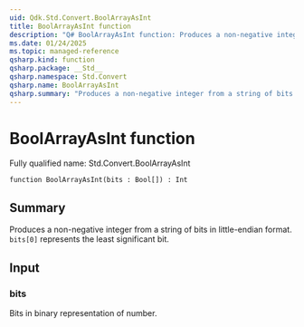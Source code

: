 ```yaml
---
uid: Qdk.Std.Convert.BoolArrayAsInt
title: BoolArrayAsInt function
description: "Q# BoolArrayAsInt function: Produces a non-negative integer from a string of bits in little-endian format. `bits[0]` represents the least significant bit."
ms.date: 01/24/2025
ms.topic: managed-reference
qsharp.kind: function
qsharp.package: __Std__
qsharp.namespace: Std.Convert
qsharp.name: BoolArrayAsInt
qsharp.summary: "Produces a non-negative integer from a string of bits in little-endian format. `bits[0]` represents the least significant bit."
---
```


# BoolArrayAsInt function

Fully qualified name: Std.Convert.BoolArrayAsInt

```qsharp
function BoolArrayAsInt(bits : Bool[]) : Int
```

## Summary
Produces a non-negative integer from a string of bits in little-endian format.
`bits[0]` represents the least significant bit.

## Input
### bits
Bits in binary representation of number.

